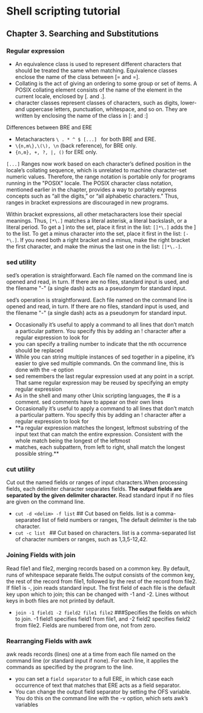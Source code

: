 # Shell scripting tutorial
## Chapter 3. Searching and Substitutions
### Regular expression
- An equivalence class is used to represent different characters that should be treated the same when matching. Equivalence classes enclose the name of the class between  [= and =]. 
- Collating  is the act of giving an ordering to some group or set          of items. A POSIX collating element consists of the name of the          element in the current locale, enclosed by  [. and .].
- character classes          represent classes of characters, such as digits, lower- and          uppercase letters, punctuation, whitespace, and so on. They are          written by enclosing the name of the class  in [: and :]

Differences between BRE and ERE
- Metacharacters `\ . * ^ $ [...] ` for both BRE and ERE.
- `\{n,m\},\(\), \n` (back reference), for BRE only.
- `{n,m}, +, ?, |, ()` for ERE only.

`[...]` Ranges now work based on each character’s defined position in the locale’s            collating sequence, which is unrelated to machine character-set numeric values. Therefore, the range notation is portable only for programs running in the "POSIX" locale. The POSIX character class notation, mentioned earlier in the chapter, provides a way to portably express concepts such as “all the digits,” or “all alphabetic characters.” Thus, ranges in bracket expressions are discouraged in new programs.

Within bracket expressions, all other metacharacters lose their special meanings. Thus, `[*\.]` matches a literal asterisk, a literal backslash, or a literal period. To get a ] into the set, place it first in the list: `[]*\.]` adds the ] to the list. To get a minus character into the set, place it first in the list: `[-*\.]`. If you need both a right bracket          and a minus, make the right bracket the first character, and make the minus the last one in the list: `[]*\.-]`.

### sed utility
sed’s operation is straightforward. Each file named on the command line is opened and        read, in turn. If there are no files, standard input is used, and the filename "-" (a single dash) acts        as a pseudonym for standard input.

sed’s operation is straightforward. Each file named on the command line is opened and        read, in turn. If there are no files, standard input is used, and the filename "-" (a single dash) acts as a pseudonym for standard input.
- Occasionally it’s useful to apply a command to all lines              that don’t match a particular pattern. You specify this by adding an !              character after a regular expression to look for
- you can specify a trailing number to indicate that the          nth occurrence should be replaced
- While you          can string multiple instances of sed together in a pipeline, it’s easier to          give sed multiple commands. On          the command line, this is done with the -e option
- sed          remembers the last regular expression used at any point in a script.          That same regular expression may be reused by specifying an empty          regular expression
- As in the shell and many other Unix scripting languages, the          # is a comment. sed comments have to appear on their own          lines
- Occasionally it’s useful to apply a command to all lines              that don’t match a particular pattern. You              specify this by adding an !              character after a regular expression to look for
- **a regular expression matches the longest, leftmost substring of the input text that can match the entire expression. Consistent with the whole match being the longest of the leftmost
- matches, each subpattern, from left to right, shall match the longest possible string.**

### cut utility
Cut out the named fields or ranges of input characters.When processing fields, each delimiter character separates fields. **The output fields are separated by the given delimiter character.** Read standard input if no files are given on the command line.
- `cut -d <delim> -f list` ## Cut based on fields. list is a comma-separated list of field numbers or ranges, The default delimiter is the tab character.
- `cut -c list `  ## Cut based on characters. list is a comma-separated list of character numbers or ranges, such as 1,3,5-12,42.

### Joining Fields with join
Read file1 and file2, merging records based on a                common key. By default, runs of whitespace separate fields.The output consists of the common key, the rest of the record from file1, followed by the rest of                the record from file2. If file1 is -, join reads standard input. The first field of each file is the default key upon which to join; this can be changed with -1 and -2. Lines without keys in both files are not printed by default.
- `join -1 field1 -2 field2 file1 file2` ###Specifies the fields on which to join. -1 field1 specifies field1 from file1, and -2 field2 specifies field2 from file2. Fields are numbered from one, not from zero.
### Rearranging Fields with awk
awk reads records (lines) one at a time from each file named on the command line (or standard input if none). For each line, it applies the commands as specified          by the program to the line. 
- you can set a `field separator` to a full ERE, in which case each occurrence of text that matches that ERE acts as a field separator.
- You can change the output field separator by          setting the OFS variable. You do this on the command line with the -v option, which sets awk’s variables